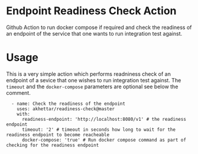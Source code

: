 # Endpoint Readiness Check Action

Github Action to run docker compose if required and check the readiness of an endpoint of the service that one wants to run integration test against.

# Usage

This is a very simple action which performs readniness check of an endpoint of a sevice that one wishes to run integration test against. The `timeout` and the `docker-compose` parameters are optional see below the comment.

```
  - name: Check the readiness of the endpoint
    uses: akhettar/readiness-check@master
    with:
      readiness-endpoint: 'http://localhost:8080/v1' # the readiness endpoint
      timeout: '2' # timeout in seconds how long to wait for the readiness endpoint to become reacheable
      docker-compose: 'true' # Run docker compose command as part of checking for the readiness endpoint 
```        
